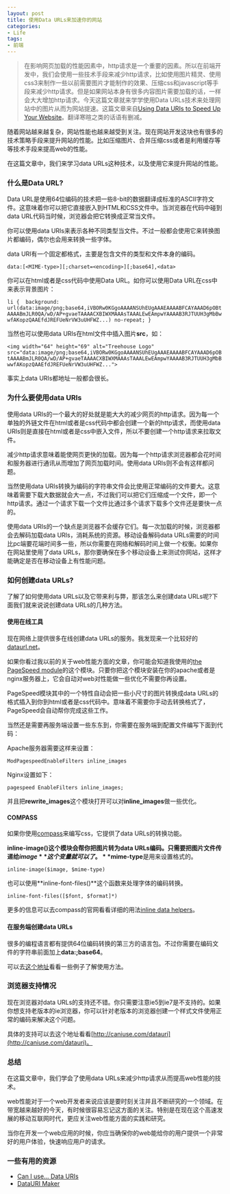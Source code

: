```yaml
---
layout: post
title: 使用Data URLs来加速你的网站
categories:
- Life
tags:
- 前端
---
```


> 在影响网页加载的性能因素中，http请求是一个重要的因素。所以在前端开发中，我们会使用一些技术手段来减少http请求，比如使用图片精灵、使用css3来制作一些以前需要图片才能制作的效果、压缩css和javascript等手段来减少http请求。但是如果网站本身有很多内容图片需要加载的话，一样会大大增加http请求。今天这篇文章就来学学使用Data URLs技术来处理网站中的图片从而为网站提速。这篇文章来自[Using Data URIs to Speed Up Your Website](http://blog.teamtreehouse.com/using-data-uris-speed-website)。翻译寒暄之类的话语有删减。

随着网站越来越复杂，网站性能也越来越受到关注。现在网站开发这块也有很多的技术策略手段来提升网站的性能。比如压缩图片、合并压缩css或者是利用缓存等等技术手段来提高web的性能。

在这篇文章中，我们来学习data URLs这种技术，以及使用它来提升网站的性能。

### 什么是Data URL?

Data URL是使用64位编码的技术把一些8-bit的数据翻译成标准的ASCII字符文件。这意味着你可以把它直接嵌入到HTML和CSS文件中。当浏览器在代码中碰到data URL代码当时候，浏览器会把它转换成正常当文件。

你可以使用data URIs来表示各种不同类型当文件。不过一般都会使用它来转换图片都编码，偶尔也会用来转换一些字体。

data URI有一个固定都格式，主要是包含文件的类型和文件本身的编码。

`data:[<MIME-type>][;charset=<encoding>][;base64],<data>`

你可以在html或者是css代码中使用Data URL。如你可以使用Data URL在css中来表示背景图片：

`li { 
    background: url(data:image/png;base64,iVBORw0KGgoAAAANSUhEUgAAAEAAAABFCAYAAAD6pOBtAAAABmJLR0QA/wD/AP+gvaeTAAAACXBIWXMAAAsTAAALEwEAmpwYAAAAB3RJTUUH3gMbBwwfAKopzQAAEfdJREFUeNrVW3uUHFWZ...) no-repeat;
}`

当然也可以使用data URIs在html文件中插入图片**src**，如：

`<img width="64" height="69" alt="Treehouse Logo" src="data:image/png;base64,iVBORw0KGgoAAAANSUhEUgAAAEAAAABFCAYAAAD6pOBtAAAABmJLR0QA/wD/AP+gvaeTAAAACXBIWXMAAAsTAAALEwEAmpwYAAAAB3RJTUUH3gMbBwwfAKopzQAAEfdJREFUeNrVW3uUHFWZ...">`

事实上data URIs都地址一般都会很长。

### 为什么要使用data URIs

使用data URIs的一个最大的好处就是能大大的减少网页的http请求。因为每一个单独的外链文件在html或者是css代码中都会创建一个新的http请求，而使用data URIs则是直接在html或者是css中嵌入文件，所以不要创建一个http请求来拉取文件。

减少http请求意味着能使网页更快的加载。因为每一个http请求浏览器都会花时间和服务器进行通讯从而增加了网页加载时间。使用data URIs则不会有这样都问题。

当然使用data URIs转换为编码的字符串文件会比使用正常编码的文件要大。这意味着需要下载大数据就会大一点，不过我们可以把它们压缩成一个文件，即一个http请求。通过一个请求下载一个文件比通过多个请求下载多个文件还是要快一点的。

使用data URIs的一个缺点是浏览器不会缓存它们。每一次加载的时候，浏览器都会去解码加载data URIs，消耗系统的资源。移动设备解码data URLs需要的时间比pc端要花端时间多一些，所以你需要在网络和解码时间上做一个权衡。如果你在网站里使用了data URLs，那你要确保在多个移动设备上来测试你网站，这样才能确定是否在移动设备上有性能问题。

### 如何创建data URLs?

了解了如何使用data URLs以及它带来利与弊，那该怎么来创建data URLs呢?下面我们就来说说创建data URLs的几种方法。

#### 使用在线工具

现在网络上提供很多在线创建data URLs的服务。我发现来一个比较好的[dataurl.net](http://dataurl.net/#dataurlmaker)。

如果你看过我以前的关于web性能方面的文章，你可能会知道我使用的[the PageSpeed module](http://blog.teamtreehouse.com/automating-web-performance-best-practices-mod_pagespeed)的这个模块。只要你把这个模块安装在你的apache或者是nginx服务器上，它会自动对web对性能做一些优化不需要你再设置。

PageSpeed模块其中的一个特性自动会把一些小尺寸的图片转换成data URLs的格式插入到你到html或者是css代码中。意味着不需要你手动去转换格式了，PageSpeed会自动帮你完成这些工作。

当然还是需要再服务端设置一些东东到，你需要在服务端到配置文件编写下面到代码：

Apache服务器需要这样来设置：

`ModPagespeedEnableFilters inline_images`

Nginx设置如下：

`pagespeed EnableFilters inline_images;`

并且把**rewrite_images**这个模块打开可以对**inline_images**做一些优化。

#### COMPASS

如果你使用[compass](http://compass-style.org/)来编写css，它提供了data URLs的转换功能。

**inline-image()**这个模块会帮你把图片转为data URLs编码。只需要把图片文件传递给**$image**这个变量就可以了。**$mime-type**是用来设置格式的。

`inline-image($image, $mime-type) `

也可以使用**inline-font-files()**这个函数来处理字体的编码转换。

`inline-font-files([$font, $format]*)`

更多的信息可以去compass的官网看看详细的用法[inline data helpers](http://compass-style.org/reference/compass/helpers/inline-data/)。

#### 在服务端创建data URLs

很多的编程语言都有提供64位编码转换的第三方的语言包。不过你需要在编码文件的字符串前面加上**data:<mime type>;base64**。

可以去[这个地址](http://en.wikipedia.org/wiki/Data_URI_scheme#Examples)看看一些例子了解使用方法。

### 浏览器支持情况

现在浏览器对data URLs的支持还不错。你只需要注意ie5到ie7是不支持的。如果你想支持老版本的ie浏览器，你可以针对老版本的浏览器创建一个样式文件使用正常的编码来解决这个问题。

具体的支持可以去这个地址看看[http://caniuse.com/datauri](http://caniuse.com/datauri)。

### 总结

在这篇文章中，我们学会了使用data URLs来减少http请求从而提高web性能的技术。

web性能对于一个web开发者来说应该是要时刻关注并且不断研究的一个领域。在带宽越来越好的今天，有时候很容易忘记这方面的关注。特别是在现在这个高速发展的移动互联网时代，更应关注web性能方面的实践和研究。

当你在开发一个web应用的时候，你应当确保你的web能给你的用户提供一个非常好的用户体验，快速响应用户的请求。

### 一些有用的资源

* [Can I use… Data URIs](http://caniuse.com/datauri)
* [DataURI Maker](http://dataurl.net/#dataurlmaker)













